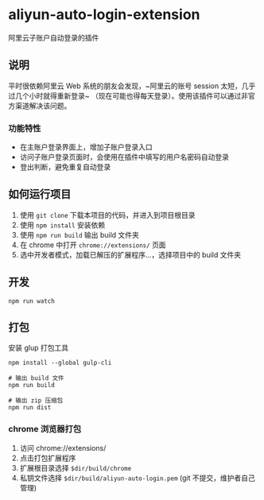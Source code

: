 # aliyun-auto-login-extension

阿里云子账户自动登录的插件

## 说明

平时很依赖阿里云 Web 系统的朋友会发现，~阿里云的账号 session 太短，几乎过几个小时就得重新登录~ （现在可能也得每天登录）。使用该插件可以通过非官方渠道解决该问题。

### 功能特性

* 在主账户登录界面上，增加子账户登录入口
* 访问子账户登录页面时，会使用在插件中填写的用户名密码自动登录
* 登出判断，避免重复自动登录

## 如何运行项目

1. 使用 `git clone` 下载本项目的代码，并进入到项目根目录
1. 使用 `npm install` 安装依赖
1. 使用 `npm run build` 输出 build 文件夹
1. 在 chrome 中打开 `chrome://extensions/` 页面
1. 选中开发者模式，加载已解压的扩展程序...，选择项目中的 build 文件夹

## 开发

```
npm run watch
```

## 打包

安装 glup 打包工具

```
npm install --global gulp-cli
```

```
# 输出 build 文件
npm run build

# 输出 zip 压缩包
npm run dist
```

### chrome 浏览器打包

1. 访问 chrome://extensions/
2. 点击打包扩展程序
3. 扩展根目录选择 `$dir/build/chrome`
4. 私钥文件选择 `$dir/build/aliyun-auto-login.pem` (git 不提交，维护者自己管理)
